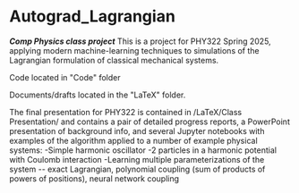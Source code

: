 # Autograd_Lagrangian
 ***Comp Physics class project***
This is a project for PHY322 Spring 2025, applying modern machine-learning techniques to simulations of the Lagrangian formulation of classical mechanical systems.


Code located in "Code" folder

Documents/drafts located in the "LaTeX" folder.

The final presentation for PHY322 is contained in /LaTeX/Class Presentation/ and contains a pair of detailed progress reports, a PowerPoint presentation of background info, and several Jupyter notebooks with examples of the algorithm applied to a number of example physical systems:
    -Simple harmonic oscillator
    -2 particles in a harmonic potential with Coulomb interaction
        -Learning multiple parameterizations of the system -- exact Lagrangian, polynomial coupling (sum of products of powers of positions), neural network coupling
